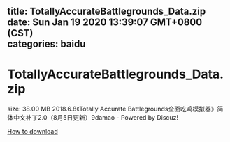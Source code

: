 
title: TotallyAccurateBattlegrounds_Data.zip
date: Sun Jan 19 2020 13:39:07 GMT+0800 (CST)    
categories: baidu
---

# TotallyAccurateBattlegrounds_Data.zip
size: 38.00 MB
 2018.6.8《Totally Accurate Battlegrounds全面吃鸡模拟器》简体中文补丁2.0（8月5日更新）9damao - Powered by Discuz!
 

[How to download](https://bpcam.bemobtrk.com/go/2ceec3aa-1ca2-46d6-b9ff-aaa5c184517c?jno=1169)